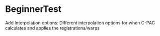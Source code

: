 # BeginnerTest
Add Interpolation options: Different interpolation options for when C-PAC calculates and applies the registrations/warps
